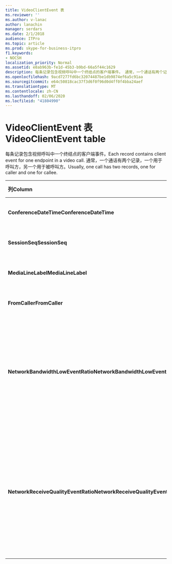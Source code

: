 ```yaml
---
title: VideoClientEvent 表
ms.reviewer: ''
ms.author: v-lanac
author: lanachin
manager: serdars
ms.date: 2/1/2018
audience: ITPro
ms.topic: article
ms.prod: skype-for-business-itpro
f1.keywords:
- NOCSH
localization_priority: Normal
ms.assetid: e8ab963b-fe1d-45b3-b9bd-66a5f44c1629
description: 每条记录包含视频呼叫中一个终结点的客户端事件。 通常，一个通话有两个记录，一个用于呼叫方，另一个用于被呼叫方。
ms.openlocfilehash: 9acd7277fd6bc32074487be1db9874ef6a5c91aa
ms.sourcegitcommit: e64c50818cac37f3d6f0f96d0d4ff0f4bba24aef
ms.translationtype: MT
ms.contentlocale: zh-CN
ms.lasthandoff: 02/06/2020
ms.locfileid: "41804990"
---
```

# <a name="videoclientevent-table"></a><span data-ttu-id="1cba0-104">VideoClientEvent 表</span><span class="sxs-lookup"><span data-stu-id="1cba0-104">VideoClientEvent table</span></span>
 
<span data-ttu-id="1cba0-105">每条记录包含视频呼叫中一个终结点的客户端事件。</span><span class="sxs-lookup"><span data-stu-id="1cba0-105">Each record contains client event for one endpoint in a video call.</span></span> <span data-ttu-id="1cba0-106">通常，一个通话有两个记录，一个用于呼叫方，另一个用于被呼叫方。</span><span class="sxs-lookup"><span data-stu-id="1cba0-106">Usually, one call has two records, one for caller and one for callee.</span></span>
  
|<span data-ttu-id="1cba0-107">**列**</span><span class="sxs-lookup"><span data-stu-id="1cba0-107">**Column**</span></span>|<span data-ttu-id="1cba0-108">**数据类型**</span><span class="sxs-lookup"><span data-stu-id="1cba0-108">**Data Type**</span></span>|<span data-ttu-id="1cba0-109">**键/索引**</span><span class="sxs-lookup"><span data-stu-id="1cba0-109">**Key/Index**</span></span>|<span data-ttu-id="1cba0-110">**详细信息**</span><span class="sxs-lookup"><span data-stu-id="1cba0-110">**Details**</span></span>|
|:-----|:-----|:-----|:-----|
|<span data-ttu-id="1cba0-111">**ConferenceDateTime**</span><span class="sxs-lookup"><span data-stu-id="1cba0-111">**ConferenceDateTime**</span></span> <br/> |<span data-ttu-id="1cba0-112">datetime</span><span class="sxs-lookup"><span data-stu-id="1cba0-112">datetime</span></span>  <br/> |<span data-ttu-id="1cba0-113">Primary</span><span class="sxs-lookup"><span data-stu-id="1cba0-113">Primary</span></span>  <br/> |<span data-ttu-id="1cba0-114">从[MediaLine 表](medialine-0.md)中引用。</span><span class="sxs-lookup"><span data-stu-id="1cba0-114">Referenced from the [MediaLine table](medialine-0.md).</span></span>  <br/> |
|<span data-ttu-id="1cba0-115">**SessionSeq**</span><span class="sxs-lookup"><span data-stu-id="1cba0-115">**SessionSeq**</span></span> <br/> |<span data-ttu-id="1cba0-116">int</span><span class="sxs-lookup"><span data-stu-id="1cba0-116">int</span></span>  <br/> |<span data-ttu-id="1cba0-117">Primary</span><span class="sxs-lookup"><span data-stu-id="1cba0-117">Primary</span></span>  <br/> |<span data-ttu-id="1cba0-118">从[MediaLine 表](medialine-0.md)中引用。</span><span class="sxs-lookup"><span data-stu-id="1cba0-118">Referenced from the [MediaLine table](medialine-0.md).</span></span>  <br/> |
|<span data-ttu-id="1cba0-119">**MediaLineLabel**</span><span class="sxs-lookup"><span data-stu-id="1cba0-119">**MediaLineLabel**</span></span> <br/> |<span data-ttu-id="1cba0-120">tinyint</span><span class="sxs-lookup"><span data-stu-id="1cba0-120">tinyint</span></span>  <br/> |<span data-ttu-id="1cba0-121">Primary</span><span class="sxs-lookup"><span data-stu-id="1cba0-121">Primary</span></span>  <br/> |<span data-ttu-id="1cba0-122">从[MediaLine 表](medialine-0.md)中引用。</span><span class="sxs-lookup"><span data-stu-id="1cba0-122">Referenced from the [MediaLine table](medialine-0.md).</span></span>  <br/> |
|<span data-ttu-id="1cba0-123">**FromCaller**</span><span class="sxs-lookup"><span data-stu-id="1cba0-123">**FromCaller**</span></span> <br/> |<span data-ttu-id="1cba0-124">bit</span><span class="sxs-lookup"><span data-stu-id="1cba0-124">bit</span></span>  <br/> |<span data-ttu-id="1cba0-125">Primary</span><span class="sxs-lookup"><span data-stu-id="1cba0-125">Primary</span></span>  <br/> |<span data-ttu-id="1cba0-126">0：被调用方的数据</span><span class="sxs-lookup"><span data-stu-id="1cba0-126">0: Callee's data</span></span>  <br/> <span data-ttu-id="1cba0-127">1：调用方的数据</span><span class="sxs-lookup"><span data-stu-id="1cba0-127">1: Caller's data</span></span>  <br/> |
|<span data-ttu-id="1cba0-128">**NetworkBandwidthLowEventRatio**</span><span class="sxs-lookup"><span data-stu-id="1cba0-128">**NetworkBandwidthLowEventRatio**</span></span> <br/> || <br/> |<span data-ttu-id="1cba0-129">会话百分比为 "坏" 状态引发 LowBandwidth 事件的百分比。</span><span class="sxs-lookup"><span data-stu-id="1cba0-129">Percentage of session the LowBandwidth event was fired for 'Bad' state.</span></span> <span data-ttu-id="1cba0-130">可用带宽不足以获得可接受的语音体验。</span><span class="sxs-lookup"><span data-stu-id="1cba0-130">The available bandwidth is insufficient for an acceptable voice experience.</span></span>  <br/> |
|<span data-ttu-id="1cba0-131">**NetworkReceiveQualityEventRatio**</span><span class="sxs-lookup"><span data-stu-id="1cba0-131">**NetworkReceiveQualityEventRatio**</span></span> <br/> || <br/> |<span data-ttu-id="1cba0-132">会话百分比为 "坏" 状态引发 ReceiveSendQuality 事件的百分比。</span><span class="sxs-lookup"><span data-stu-id="1cba0-132">Percentage of session the ReceiveSendQuality event was fired for 'Bad' state.</span></span>  <br/> <span data-ttu-id="1cba0-133">"抖动" 或 "数据包丢失" 方面的网络质量非常严重，影响接收音频的质量。</span><span class="sxs-lookup"><span data-stu-id="1cba0-133">Network quality in terms of jitter or packet loss is severe and impacts the quality of audio being received.</span></span>  <br/> |
   

